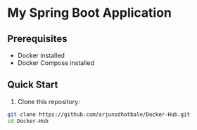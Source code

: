 # My Spring Boot Application

## Prerequisites
- Docker installed
- Docker Compose installed

## Quick Start

1. Clone this repository:
```bash
git clone https://github.com/arjunsdhatbale/Docker-Hub.git
cd Docker-Hub
